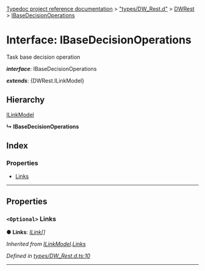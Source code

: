 [Typedoc project reference documentation](../README.md) > ["types/DW_Rest.d"](../modules/_types_dw_rest_d_.md) > [DWRest](../modules/_types_dw_rest_d_.dwrest.md) > [IBaseDecisionOperations](../interfaces/_types_dw_rest_d_.dwrest.ibasedecisionoperations.md)

# Interface: IBaseDecisionOperations

Task base decision operation

*__interface__*: IBaseDecisionOperations

*__extends__*: {DWRest.ILinkModel}

## Hierarchy

 [ILinkModel](_types_dw_rest_d_.dwrest.ilinkmodel.md)

**↳ IBaseDecisionOperations**

## Index

### Properties

* [Links](_types_dw_rest_d_.dwrest.ibasedecisionoperations.md#links)

---

## Properties

<a id="links"></a>

### `<Optional>` Links

**● Links**: *[ILink](_types_dw_rest_d_.dwrest.ilink.md)[]*

*Inherited from [ILinkModel](_types_dw_rest_d_.dwrest.ilinkmodel.md).[Links](_types_dw_rest_d_.dwrest.ilinkmodel.md#links)*

*Defined in [types/DW_Rest.d.ts:10](https://github.com/DocuWare/REST-Sample-TS/blob/0222c3e/src/types/DW_Rest.d.ts#L10)*

___

